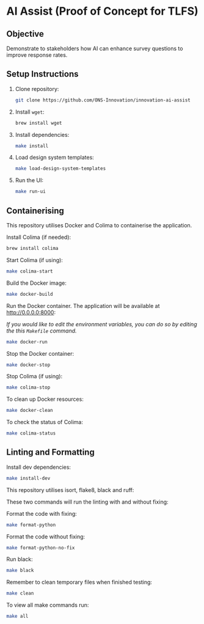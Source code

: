 # AI Assist (Proof of Concept for TLFS)

## Objective

Demonstrate to stakeholders how AI can enhance survey questions to improve response rates.

## Setup Instructions

1. Clone repository:
    ```bash
    git clone https://github.com/ONS-Innovation/innovation-ai-assist
    ```

2. Install `wget`:
    ```bash
    brew install wget
    ```

3. Install dependencies:
    ```bash
    make install
    ```

4. Load design system templates:
    ```bash
    make load-design-system-templates
    ```

5. Run the UI:
    ```bash
    make run-ui
    ```

## Containerising

This repository utilises Docker and Colima to containerise the application.

Install Colima (if needed):
```bash
brew install colima
```

Start Colima (if using):
```bash
make colima-start
```

Build the Docker image:
```bash
make docker-build
```

Run the Docker container. The application will be available at http://0.0.0.0:8000:

*If you would like to edit the environment variables, you can do so by editing the this `Makefile` command.*
```bash
make docker-run
```


Stop the Docker container:
```bash
make docker-stop
```

Stop Colima (if using):
```bash
make colima-stop
```

To clean up Docker resources:
```bash
make docker-clean
```

To check the status of Colima:
```bash
make colima-status
```

## Linting and Formatting

Install dev dependencies:

```bash
make install-dev
```

This repository utilises isort, flake8, black and ruff:

These two commands will run the linting with and without fixing:

Format the code with fixing:
```bash
make format-python
```

Format the code without fixing:
```bash
make format-python-no-fix
```

Run black:
```bash
make black
```

Remember to clean temporary files when finished testing:
```bash
make clean
```

To view all make commands run:
```bash
make all
```



